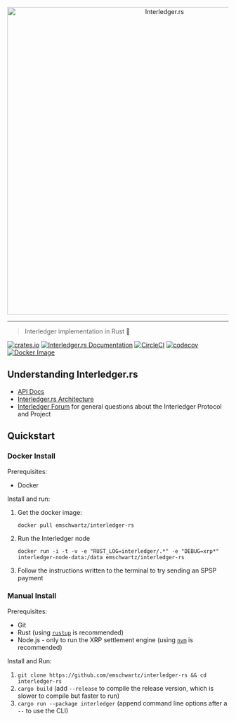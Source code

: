 <p align="center">
  <img src="interledger-rs.svg" width="700" alt="Interledger.rs">
</p>

---
> Interledger implementation in Rust :money_with_wings:

[![crates.io](https://img.shields.io/crates/v/interledger.svg)](https://crates.io/crates/interledger)
[![Interledger.rs Documentation](https://docs.rs/interledger/badge.svg)](https://docs.rs/interledger)
[![CircleCI](https://circleci.com/gh/emschwartz/interledger-rs.svg?style=shield)](https://circleci.com/gh/emschwartz/interledger-rs)
[![codecov](https://codecov.io/gh/emschwartz/interledger-rs/branch/master/graph/badge.svg)](https://codecov.io/gh/emschwartz/interledger-rs)
[![Docker Image](https://img.shields.io/docker/pulls/emschwartz/interledger-rs.svg?maxAge=2592000)](https://hub.docker.com/r/emschwartz/interledger-rs/)

## Understanding Interledger.rs
- [API Docs](https://docs.rs/interledger)
- [Interledger.rs Architecture](./docs/architecture.md)
- [Interledger Forum](https://forum.interledger.org) for general questions about the Interledger Protocol and Project

## Quickstart

### Docker Install

Prerequisites:
- Docker

Install and run:

1. Get the docker image:

    `docker pull emschwartz/interledger-rs`

2. Run the Interledger node

    `docker run -i -t -v -e "RUST_LOG=interledger/.*" -e "DEBUG=xrp*" interledger-node-data:/data emschwartz/interledger-rs`

3. Follow the instructions written to the terminal to try sending an SPSP payment


### Manual Install

Prerequisites:
- Git
- Rust (using [`rustup`](https://rustup.rs/) is recommended)
- Node.js - only to run the XRP settlement engine (using [`nvm`](https://github.com/creationix/nvm) is recommended)

Install and Run:

1. `git clone https://github.com/emschwartz/interledger-rs && cd interledger-rs`
2. `cargo build` (add `--release` to compile the release version, which is slower to compile but faster to run)
2. `cargo run --package interledger` (append command line options after a `--` to use the CLI)
